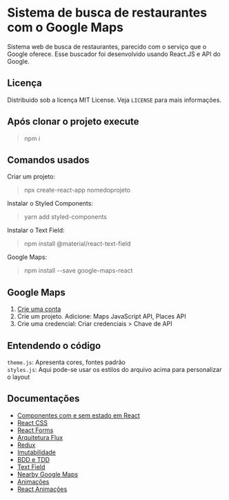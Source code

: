 # Sistema de busca de restaurantes com o Google Maps
Sistema web de busca de restaurantes, parecido com o serviço que o Google oferece. Esse buscador foi desenvolvido usando React.JS e API do Google.

## Licença
Distribuido sob a licença MIT License. Veja `LICENSE` para mais informações.

## Após clonar o projeto execute
>npm i

## Comandos usados
Criar um projeto:
>npx create-react-app nomedoprojeto

Instalar o Styled Components:
>yarn add styled-components

Instalar o Text Field:
>npm install @material/react-text-field

Google Maps:
>npm install --save google-maps-react

## Google Maps
1. [Crie uma conta](https://console.cloud.google.com/freetrial/signup/tos?_ga=2.240322819.1629870843.1632164965-1261608310.1632164965&_gac=1.66342444.1632164965.3d533b5d267814fd9aff5a15fa250bd6&pli=1)
2. Crie um projeto. Adicione: Maps JavaScript API, Places API
3. Crie uma credencial: Criar credenciais > Chave de API

## Entendendo o código
`theme.js`: Apresenta cores, fontes padrão <br>
`styles.js`: Aqui pode-se usar os estilos do arquivo acima para personalizar o layout

## Documentações
- [Componentes com e sem estado em React](https://programmingwithmosh.com/javascript/stateful-stateless-components-react/)
- [React CSS](https://www.w3schools.com/react/react_css.asp)
- [React Forms](https://www.w3schools.com/react/react_forms.asp)
- [Arquitetura Flux](https://medium.com/engenharia-arquivei/arquitetura-flux-26a419871ade)
- [Redux](https://redux.js.org/)
- [Imutabilidade](https://blog.rocketseat.com.br/tornando-o-estado-do-redux-imutavel/)
- [BDD e TDD](https://portal.gitnation.org/contents/bdd-and-tdd-in-react)
- [Text Field](https://www.npmjs.com/package/@material/react-text-field)
- [Nearby Google Maps](https://developers.google.com/maps/documentation/javascript/places)
- [Animações](https://lottiefiles.com/)
- [React Animações](https://www.npmjs.com/package/react-lottie)
